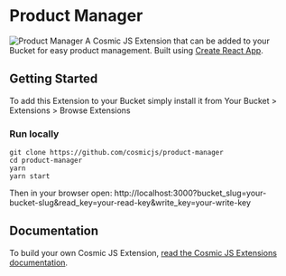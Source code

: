 # Product Manager
![Product Manager](https://cosmicjs.com/uploads/decb8bb0-545e-11e7-94b6-bde57f84d41f-product-manager.png)
A Cosmic JS Extension that can be added to your Bucket for easy product management.  Built using [Create React App](https://github.com/facebookincubator/create-react-app).
## Getting Started
To add this Extension to your Bucket simply install it from Your Bucket > Extensions > Browse Extensions
### Run locally
```
git clone https://github.com/cosmicjs/product-manager
cd product-manager
yarn
yarn start
```
Then in your browser open: http://localhost:3000?bucket_slug=your-bucket-slug&read_key=your-read-key&write_key=your-write-key
## Documentation
To build your own Cosmic JS Extension, [read the Cosmic JS Extensions documentation](https://cosmicjs.com/docs/extensions).
